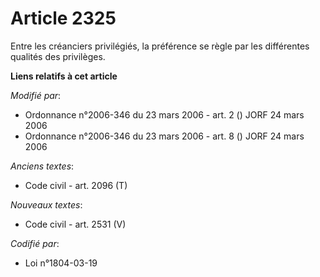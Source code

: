# Article 2325

Entre les créanciers privilégiés, la préférence se règle par les différentes qualités des privilèges.

**Liens relatifs à cet article**

_Modifié par_:

  - Ordonnance n°2006-346 du 23 mars 2006 - art. 2 () JORF 24 mars 2006
  - Ordonnance n°2006-346 du 23 mars 2006 - art. 8 () JORF 24 mars 2006

_Anciens textes_:

  - Code civil - art. 2096 (T)

_Nouveaux textes_:

  - Code civil - art. 2531 (V)

_Codifié par_:

  - Loi n°1804-03-19

